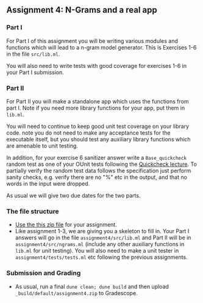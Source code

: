 Assignment 4: N-Grams and a real app
------------------------------------

### Part I

For Part I of this assignment you will be writing various modules and functions which will lead to a n-gram model generator.  This is Exercises 1-6 in the file `src/lib.ml`.

You will also need to write tests with good coverage for exercises 1-6 in your Part I submission.

### Part II

For Part II you will make a standalone app which uses the functions from part I.  Note if you need more library functions for your app, put them in `lib.ml`.

You will need to continue to keep good unit test coverage on your library code.  note you do not need to make any acceptance tests for the executable itself, but
you should test any auxiliary library functions which are amenable to unit testing.

In addition, for your exercise 6 sanitizer answer write a `Base_quickcheck` random test as one of your OUnit tests following the [Quickcheck lecture](../specification-test.html#quickcheck).  To partially verify the random test data follows the specification just perform sanity checks, e.g. verify there are no "%" etc in the output, and that no words in the input were dropped.

As usual we will give two due dates for the two parts.

### The file structure

* [Use the this zip file](assignment4.zip) for your assignment. 
* Like assignment 1-3, we are giving you a skeleton to fill in.  Your Part I answers will go in the file  `assignment4/src/lib.ml` and Part II will be in  `assignment4/src/ngrams.ml` (include any other auxiliary functions in `lib.ml` for unit testing).  You will also need to make a unit tester in `assignment4/tests/tests.ml` etc following the previous assignments.

### Submission and Grading
* As usual, run a final `dune clean; dune build` and then upload `_build/default/assignment4.zip` to Gradescope.